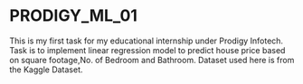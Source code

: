 # PRODIGY_ML_01
This is my first task for my educational internship under Prodigy Infotech.
Task is to implement linear regression model to predict house price based on square footage,No. of Bedroom and Bathroom.
Dataset used here is from the Kaggle Dataset.

